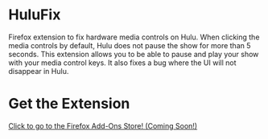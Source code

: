 # HuluFix
Firefox extension to fix hardware media controls on Hulu. When clicking the media controls by default, Hulu does not pause the show for more than 5 seconds. This extension allows you to be able to pause and play your show with your media control keys. It also fixes a bug where the UI will not disappear in Hulu.

# Get the Extension
[Click to go to the Firefox Add-Ons Store! (Coming Soon!)](www.google.com)
